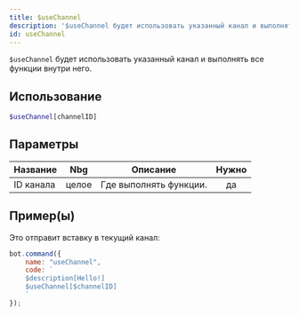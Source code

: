 ```yaml
---
title: $useChannel
description: '$useChannel будет использовать указанный канал и выполнять все функции внутри него.'
id: useChannel
---
```


`$useChannel` будет использовать указанный канал и выполнять все функции внутри него.

## Использование

```php
$useChannel[channelID]
```

## Параметры

| Название  | Nbg   | Описание               | Нужно |
| --------- | ----- | ---------------------- |:-----:|
| ID канала | целое | Где выполнять функции. |  да   |

## Пример(ы)

Это отправит вставку в текущий канал:

```javascript
bot.command({
    name: "useChannel",
    code: `
    $description[Hello!]
    $useChannel[$channelID]
    `
});
```